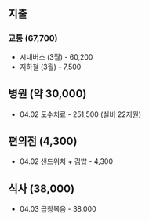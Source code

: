 ## 지출
### 교통 (67,700)
- 시내버스 (3월) - 60,200
- 지하철 (3월) - 7,500
## 병원 (약 30,000)
- 04.02 도수치료 - 251,500 (실비 22지원)
## 편의점 (4,300)
- 04.02 샌드위치 + 김밥 - 4,300
## 식사 (38,000)
- 04.03 곱창볶음 - 38,000
